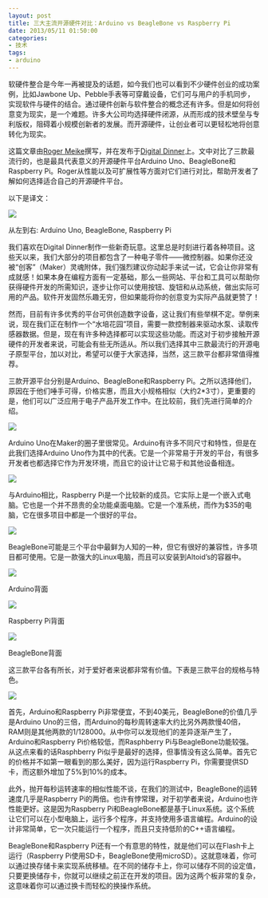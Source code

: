 ```yaml
---
layout: post
title: 三大主流开源硬件对比：Arduino vs BeagleBone vs Raspberry Pi
date: 2013/05/11 01:50:00
categories: 
- 技术
tags: 
- arduino
---
```


软硬件整合是今年一再被提及的话题，如今我们也可以看到不少硬件创业的成功案例，比如Jawbone Up、Pebble手表等可穿戴设备，它们可与用户的手机同步，实现软件与硬件的结合。通过硬件创新与软件整合的概念还有许多。但是如何将创意变为现实，是一个难题。许多大公司均选择硬件闭源，从而形成的技术壁垒与专利版权，阻碍着小规模创新者的发展。而开源硬件，让创业者可以更轻松地将创意转化为现实。

这篇文章由[Roger Meike](https://plus.google.com/110958667007088273579/about)撰写，并在发布于[Digital Dinner](http://digitaldiner.blogspot.com/)上。文中对比了三款最流行的，也是最具代表意义的开源硬件平台Arduino Uno、BeagleBone和Raspberry Pi。Roger从性能以及可扩展性等方面对它们进行对比，帮助开发者了解如何选择适合自己的开源硬件平台。

以下是译文：

![](http://pics.naaln.com/blog/2019-01-14-85007.jpg)  

从左到右: Arduino Uno, BeagleBone, Raspberry Pi

我们喜欢在Digital Dinner制作一些新奇玩意。这里总是时刻进行着各种项目。这些天以来，我们大部分的项目都包含了一种电子零件——微控制器。如果你还没被“创客”（Maker）灵魂附体，我们强烈建议你动起手来试一试，它会让你非常有成就感！如果本身在编程方面有一定基础，那么一些网站、平台和工具可以帮助你获得硬件开发的所需知识，逐步让你可以使用按钮、旋钮和从动系统，做出实际可用的产品。软件开发固然乐趣无穷，但如果能将你的创意变为实际产品就更赞了！

然而，目前有许多优秀的平台可供创造数字设备，这让我们有些举棋不定。举例来说，现在我们正在制作一个“水培花园”项目，需要一款控制器来驱动水泵、读取传感器数据。但是，现在有许多种选择都可以实现这些功能。而这对于初步接触开源硬件的开发者来说，可能会有些无所适从。所以我们选择其中三款最流行的开源电子原型平台，加以对比，希望可以便于大家选择，当然，这三款平台都非常值得推荐。

三款开源平台分别是Arduino、BeagleBone和Raspberry Pi。之所以选择他们，原因在于他们唾手可得，价格实惠，而且大小规格相似（大约2*3寸），更重要的是，他们可以广泛应用于电子产品开发工作中。在比较前，我们先进行简单的介绍。

![](http://pics.naaln.com/blog/2019-01-14-085007.jpg)  

Arduino Uno在Maker的圈子里很常见。Arduino有许多不同尺寸和特性，但是在此我们选择Arduino Uno作为其中的代表。它是一个非常易于开发的平台，有很多开发者也都选择它作为开发环境，而且它的设计让它易于和其他设备相连。

![](http://pics.naaln.com/blog/2019-01-14-085008.jpg)  

与Arduino相比，Raspberry Pi是一个比较新的成员。它实际上是一个嵌入式电脑。它也是一个并不昂贵的全功能桌面电脑。它是一个准系统，而作为$35的电脑，它在很多项目中都是一个很好的平台。

![](http://pics.naaln.com/blog/2019-01-14-085009.jpg)  

BeagleBone可能是三个平台中最鲜为人知的一种，但它有很好的兼容性，许多项目都可使用。它是一款强大的Linux电脑，而且可以安装到Altoid’s的容器中。

![](http://pics.naaln.com/blog/2019-01-14-085009.jpg)  

Arduino背面

![](http://pics.naaln.com/blog/2019-01-14-085011.jpg)  

Raspberry Pi背面

![](http://pics.naaln.com/blog/2019-01-14-085012.jpg)  

BeagleBone背面

这三款平台各有所长，对于爱好者来说都非常有价值。下表是三款平台的规格与特色。

![](http://pics.naaln.com/blog/2019-01-14-85013.jpg)  

首先，Arduino和Raspberry Pi非常便宜，不到40美元，BeagleBone的价值几乎是Arduino Uno的三倍，而Arduino的每秒周转速率大约比另外两款慢40倍，RAM则是其他两款的1/128000。从中你可以发现他们的差异逐渐产生了，Arduino和Raspberry Pi价格较低，而Rasphberry Pi与BeagleBone功能较强。从这点来看的话Rasphberry Pi似乎是最好的选择，但事情没有这么简单。首先它的价格并不如第一眼看到的那么美好，因为运行Raspberry Pi，你需要提供SD卡，而这额外增加了5%到10%的成本。

此外，抛开每秒运转速率的相似性能不谈，在我们的测试中，BeagleBone的运转速度几乎是Raspberry Pi的两倍。也许有悖常理，对于初学者来说，Arduino也许性能更好。这是因为Raspberry Pi和BeagleBone都是基于Linux系统。这个系统让它们可以在小型电脑上，运行多个程序，并支持使用多语言编程。Arduino的设计非常简单，它一次只能运行一个程序，而且只支持低阶的C++语言编程。

BeagleBone和Raspberry Pi还有一个有意思的特性，就是他们可以在Flash卡上运行（Raspberry Pi使用SD卡，BeagleBone使用microSD）。这就意味着，你可以通过换存储卡来实现系统移植。在不同的储存卡上，你可以储存不同的设定值，只要更换储存卡，你就可以继续之前正在开发的项目。因为这两个板非常的复杂，这意味着你可以通过换卡而轻松的换操作系统。

